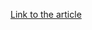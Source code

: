 [Link to the article](https://secureworks.com/research/suspected-iran-based-hacker-group-creates-network-of-fake-linkedin-profiles)
